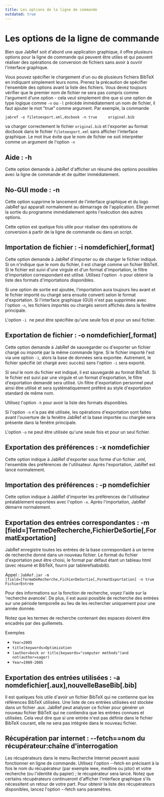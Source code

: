 ```yaml
---
title: Les options de la ligne de commande
outdated: true
---
```


# Les options de la ligne de commande

Bien que JabRef soit d'abord une application graphique, il offre plusieurs options pour la ligne de commande qui peuvent être utiles et qui peuvent réaliser des opérations de conversion de fichiers sans avoir à ouvrir l'interface graphique.

Vous pouvez spécifier le chargement d'un ou de plusieurs fichiers BibTeX en indiquant simplement leurs noms. Prenez la précaution de spécifier l'ensemble des options avant la liste des fichiers. Vous devez toujours vérifier que le premier nom de fichier ne sera pas compris comme l'argument d'une option - cela veut simplement dire que si une option de type logique comme `-n` ou `-l` précède immédiatement un nom de fichier, il faut ajouter le mot "true" comme argument. Par exemple, la commande

`jabref -o filetoexport.xml,docbook -n true     original.bib`

va charger correctement le fichier `original.bib` et l'exporter au format docbook dans le fichier `filetoexport.xml` sans afficher l'interface graphique. Le mot *true* évite que le nom de fichier ne soit interpréter comme un argument de l'option `-n`

## Aide : -h

Cette option demande à JabRef d'afficher un résumé des options possibles avec la ligne de commande et de quitter immédiatement.

## No-GUI mode : -n

Cette option supprime le lancement de l'interface graphique et du logo JabRef qui apparaît normalement au démarrage de l'application. Elle permet la sortie du programme immédiatement après l'exécution des autres options.

Cette option est quelque fois utile pour réaliser des opérations de conversion à partir de la ligne de commande ou dans un script.

## Importation de fichier : -i nomdefichier\[,format\]

Cette option demande à JabRef d'importer ou de charger le fichier indiqué. Si on n'indique que le nom du fichier, il est chargé comme un fichier BibTeX. Si le fichier est suivi d'une virgule et d'un format d'importation, le filtre d'importation correspondant est utilisé. Utilisez l'option `-h` pour obtenir la liste des formats d'importations disponibles.

Si une option de sortie est ajoutée, l'importation aura toujours lieu avant et le fichier importé ou chargé sera ensuite converti selon le format d'exportation. Si l'interface graphique (GUI) n'est pas supprimée avec l'option `-n`, les fichiers importés ou chargés seront affichés dans la fenêtre principale.

L'option `-i`  ne peut être spécifiée qu'une seule fois et pour un seul fichier.

## Exportation de fichier : -o nomdefichier\[,format\]

Cette option demande à JabRef de sauvegarder ou d'exporter un fichier chargé ou importé par la même commande ligne. Si le fichier importé l'est via une option `-i`, alors la base de données sera exportée. Autrement, le fichier spécifié (et chargé avec succès) sans l'option `-i` sera exporté.

Si seul le nom du fichier est indiqué, il est sauvegardé au format BibTeX. Si le fichier est suivi par une virgule et un format d'exportation, le filtre d'exportation demandé sera utilisé. Un filtre d'exportation personnel peut ainsi être utilisé et sera systématiquement préféré au style d'exportation standard de même nom.

Utilisez l'option `-h` pour avoir la liste des formats disponibles.

Si l'option `-n` n'a pas été utilisée, les opérations d'exportation sont faites avant l'ouverture de la fenêtre JabRef et la base importée ou chargée sera présente dans la fenêtre principale.

L'option `-o` ne peut être utilisée qu'une seule fois et pour un seul fichier.

## Exportation des préférences : -x nomdefichier

Cette option indique à JabRef d'exporter sous forme d'un fichier .xml, l'ensemble des préférences de l'utilisateur. Après l'exportation, JabRef est lancé normalement.

## Importation des préférences : -p nomdefichier

Cette option indique à JabRef d'importer les préférences de l'utilisateur préalablement exportées avec l'option `-x`. Après l'importation, JabRef démarre normalement.

## Exportation des entrées correspondantes : -m \[field=\]TermeDeRecherche,FichierDeSortie\[,FormatExportation\]

JabRef enregistre toutes les entrées de la base correspondant à un terme de recherche donné dans un nouveau fichier. Le format du fichier d'exportation peut être choisi, le format par défaut étant un tableau html (avec résumé et BibTeX, fourni par tablerefsabsbib).

Appel : `JabRef.jar -m [field=]TermeDeRecherche,FichierDeSortie[,FormatExportation] -n true FichierEntrée`

Pour des informations sur la fonction de recherche, voyez l'aide sur la 'recherche avancée'. De plus, il est aussi possible de recherche des entrées sur une période temporelle au lieu de les rechercher uniquement pour une année donnée.

Notez que les termes de recherche contenant des espaces doivent être encadrés par des guillemets.

Exemples

-   `Year=2005`
-   `title|keywords=Optimization`
-   `(author=bock or title|keywords="computer methods")and not(author=sager)`
-   `Year=1989-2005`

## Exportation des entrées utilisées : -a nomdefichier\[.aux\],nouvelleBaseBib\[.bib\]

Il est quelques fois utile d'avoir un fichier BibTeX qui ne contienne que les références BibTeX utilisées. Une liste de ces entrées utilisées est stockée dans un fichier .aux. JabRef peut analyser ce fichier pour générer un nouveau fichier BibTeX qui ne contiendra que les entrées connues et utilisées. Cela veut dire que si une entrée n'est pas définie dans le fichier BibTeX courant, elle ne sera pas intégrée dans le nouveau fichier.

## Récupération par internet : --fetch==nom du récupérateur:chaîne d'interrogation

Les récupérateurs dans le menu Recherche Internet peuvent aussi fonctionner en ligne de commande. Utilisez l'option --fetch en précisant à la fois le nom du récupérateur (par exemple ieee, medline ou jstor) et votre recherche (ou l'identité du papier) ; le récupérateur sera lancé. Notez que certains récupérateurs continueront d'afficher l'interface graphique s'ils nécessitent un retour de votre part. Pour obtenir la liste des récupérateurs disponibles, lancez l'option --fetch sans paramètres.
